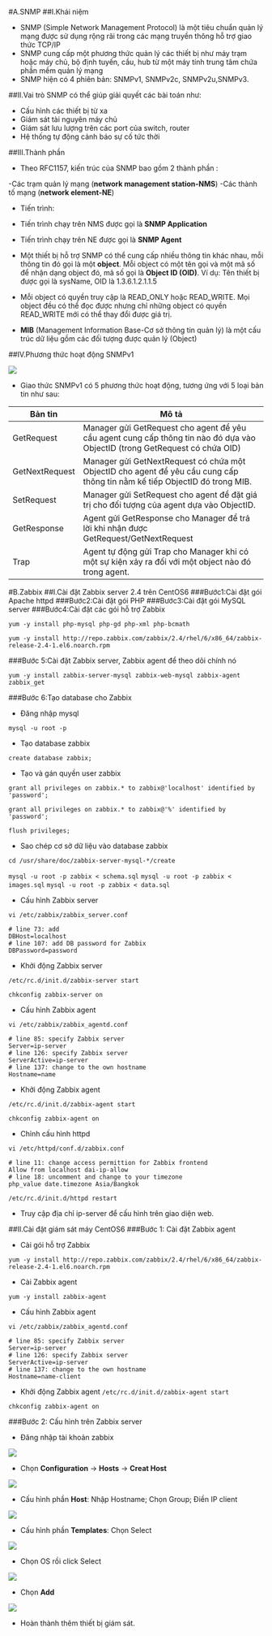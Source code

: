 #A.SNMP
##I.Khái niệm
- SNMP (Simple Network Management Protocol) là một tiêu chuẩn quản lý mạng được sử dụng rộng rãi trong các mạng truyền thông hỗ trợ giao thức TCP/IP
- SNMP cung cấp một phương thức quản lý các thiết bị như máy trạm hoặc máy chủ, bộ định tuyến, cầu, hub từ một máy tính trung tâm chứa phần mềm quản lý mạng
- SNMP hiện có 4 phiên bản: SNMPv1, SNMPv2c, SNMPv2u,SNMPv3.

##II.Vai trò
SNMP có thể giúp giải quyết các bài toán như:
- Cấu hình các thiết bị từ xa
- Giám sát tài nguyên máy chủ
- Giám sát lưu lượng trên các port của switch, router
- Hệ thống tự động cảnh báo sự cố tức thời

##III.Thành phần
- Theo RFC1157, kiến trúc của SNMP bao gồm 2 thành phần : 

 -Các trạm quản lý mạng (**network management station-NMS**)
 -Các thành tố mạng (**network element-NE**)
- Tiến trình:

 - Tiến trình chạy trên NMS được gọi là **SNMP Application**
 - Tiến trình chạy trên NE được gọi là **SNMP Agent**
- Một thiết bị hỗ trợ SNMP có thể cung cấp nhiều thông tin khác nhau, mỗi thông tin đó gọi là một **object**. Mỗi object có một tên gọi và một mã số để nhận dạng object đó, mã số gọi là **Object ID (OID)**. Ví dụ: Tên thiết bị được gọi là sysName, OID là 1.3.6.1.2.1.1.5
- Mỗi object có quyền truy cập là READ_ONLY hoặc READ_WRITE. Mọi object đều có thể đọc được nhưng chỉ những object có quyền READ_WRITE mới có thể thay đổi được giá trị.
- **MIB** (Management Information Base-Cơ sở thông tin quản lý) là một cấu trúc dữ liệu gồm các đối tượng được quản lý (Object)

##IV.Phương thức hoạt động SNMPv1

<img src="http://img.prntscr.com/img?url=http://i.imgur.com/j1Oa08t.png">

- Giao thức SNMPv1 có 5 phương thức hoạt động, tương ứng với 5 loại bản tin như sau:

| Bản tin | Mô tả |
|---------|-------|
| GetRequest | Manager gửi GetRequest cho agent để yêu cầu agent cung cấp thông tin nào đó dựa vào ObjectID (trong GetRequest có chứa OID) |
| GetNextRequest | Manager gửi GetNextRequest có chứa một ObjectID cho agent để yêu cầu cung cấp thông tin nằm kế tiếp ObjectID đó trong MIB. |
| SetRequest | Manager gửi SetRequest cho agent để đặt giá trị cho đối tượng của agent dựa vào ObjectID. |
| GetResponse | Agent gửi GetResponse cho Manager để trả lời khi nhận được GetRequest/GetNextRequest |
| Trap | Agent tự động gửi Trap cho Manager khi có một sự kiện xảy ra đối với một object nào đó trong agent. |

#B.Zabbix
##I.Cài đặt Zabbix server 2.4 trên CentOS6
###Bước1:Cài đặt gói Apache httpd
###Bước2:Cài đặt gói PHP
###Bước3:Cài đặt gói MySQL server
###Bước4:Cài đặt các gói hỗ trợ Zabbix

`yum -y install php-mysql php-gd php-xml php-bcmath`

`yum -y install http://repo.zabbix.com/zabbix/2.4/rhel/6/x86_64/zabbix-release-2.4-1.el6.noarch.rpm`

###Bước 5:Cài đặt Zabbix server, Zabbix agent để theo dõi chính nó

`yum -y install zabbix-server-mysql zabbix-web-mysql zabbix-agent zabbix_get`

###Bước 6:Tạo database cho Zabbix
- Đăng nhập mysql

`mysql -u root -p`
- Tạo database zabbix 

`create database zabbix;`
- Tạo và gán quyền user zabbix 

`grant all privileges on zabbix.* to zabbix@'localhost' identified by 'password';`

`grant all privileges on zabbix.* to zabbix@'%' identified by 'password';`

`flush privileges;`

- Sao chép cơ sở dữ liệu vào database zabbix

`cd /usr/share/doc/zabbix-server-mysql-*/create`

`mysql -u root -p zabbix < schema.sql`
`mysql -u root -p zabbix < images.sql`
`mysql -u root -p zabbix < data.sql`

- Cấu hình Zabbix server

`vi /etc/zabbix/zabbix_server.conf`

```
# line 73: add
DBHost=localhost
# line 107: add DB password for Zabbix
DBPassword=password
```

- Khởi động Zabbix server

`/etc/rc.d/init.d/zabbix-server start`

`chkconfig zabbix-server on `

- Cấu hình Zabbix agent

`vi /etc/zabbix/zabbix_agentd.conf`

```
# line 85: specify Zabbix server
Server=ip-server
# line 126: specify Zabbix server
ServerActive=ip-server
# line 137: change to the own hostname
Hostname=name
```

- Khởi động Zabbix agent

`/etc/rc.d/init.d/zabbix-agent start `

`chkconfig zabbix-agent on`

- Chỉnh cấu hình httpd

`vi /etc/httpd/conf.d/zabbix.conf`

```
# line 11: change access permittion for Zabbix frontend
Allow from localhost dai-ip-allow
# line 18: uncomment and change to your timezone
php_value date.timezone Asia/Bangkok
```

`/etc/rc.d/init.d/httpd restart`

- Truy cập địa chỉ ip-server để cấu hình trên giao diện web.

##II.Cài đặt giám sát máy CentOS6
###Bước 1: Cài đặt Zabbix agent
- Cài gói hỗ trợ Zabbix

`yum -y install http://repo.zabbix.com/zabbix/2.4/rhel/6/x86_64/zabbix-release-2.4-1.el6.noarch.rpm`

- Cài Zabbix agent

`yum -y install zabbix-agent`

- Cấu hình Zabbix agent

`vi /etc/zabbix/zabbix_agentd.conf`

```
# line 85: specify Zabbix server
Server=ip-server
# line 126: specify Zabbix server
ServerActive=ip-server
# line 137: change to the own hostname
Hostname=name-client
```
- Khởi động Zabbix agent
`/etc/rc.d/init.d/zabbix-agent start`

`chkconfig zabbix-agent on`

###Bước 2: Cấu hình trên Zabbix server
- Đăng nhập tài khoản zabbix

<img src="http://img.prntscr.com/img?url=http://i.imgur.com/XpsUQom.png">

- Chọn **Configuration** -> **Hosts** -> **Creat Host**

<img src="http://img.prntscr.com/img?url=http://i.imgur.com/1TqSouh.png">

- Cấu hình phần **Host**: Nhập Hostname; Chọn Group; Điền IP client

<img src="http://img.prntscr.com/img?url=http://i.imgur.com/qVUL7Td.png">

- Cấu hình phần **Templates**: Chọn Select

<img src="http://img.prntscr.com/img?url=http://i.imgur.com/euHMiKS.png">

- Chọn OS rồi click Select

<img src="http://img.prntscr.com/img?url=http://i.imgur.com/uzL4By3.png">

- Chọn **Add**

<img src="http://img.prntscr.com/img?url=http://i.imgur.com/Wq4t49y.png">

- Hoàn thành thêm thiết bị giám sát.

